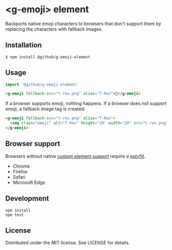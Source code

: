 # &lt;g-emoji&gt; element

Backports native emoji characters to browsers that don't support them by replacing the characters with fallback images.

## Installation

```
$ npm install @github/g-emoji-element
```

## Usage

```js
import '@github/g-emoji-element'
```

```html
<g-emoji fallback-src="t-rex.png" alias="T-Rex">🦖</g-emoji>
```

If a browser supports emoji, nothing happens. If a browser does not support emoji, a fallback image tag is created:

```html
<g-emoji fallback-src="t-rex.png" alias="T-Rex">
  <img class="emoji" alt="T-Rex" height="20" width="20" src="t-rex.png">
</g-emoji>
```

## Browser support

Browsers without native [custom element support][support] require a [polyfill][].

- Chrome
- Firefox
- Safari
- Microsoft Edge

[support]: https://caniuse.com/#feat=custom-elementsv1
[polyfill]: https://github.com/webcomponents/custom-elements

## Development

```
npm install
npm test
```

## License

Distributed under the MIT license. See LICENSE for details.
